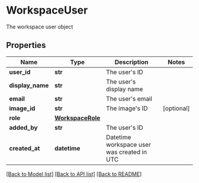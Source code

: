 # WorkspaceUser

The workspace user object

## Properties

| Name             | Type                                  | Description                                | Notes      |
| ---------------- | ------------------------------------- | ------------------------------------------ | ---------- |
| **user_id**      | **str**                               | The user&#39;s ID                          |
| **display_name** | **str**                               | The user&#39;s display name                |
| **email**        | **str**                               | The user&#39;s email                       |
| **image_id**     | **str**                               | The image&#39;s ID                         | [optional] |
| **role**         | [**WorkspaceRole**](WorkspaceRole.md) |                                            |
| **added_by**     | **str**                               | The user&#39;s ID                          |
| **created_at**   | **datetime**                          | Datetime workspace user was created in UTC |

[[Back to Model list]](../README.md#documentation-for-models) [[Back to API list]](../README.md#documentation-for-api-endpoints) [[Back to README]](../README.md)
